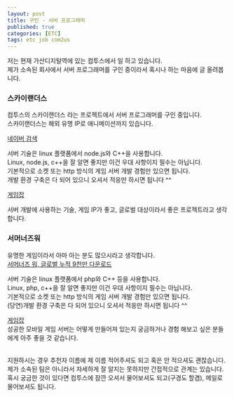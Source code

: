 ```yaml
---
layout: post
title: 구인 - 서버 프로그래머
published: true
categories: [ETC]
tags: etc job com2us
---
```

저는 현재 가산디지털역에 있는 컴투스에서 일 하고 있습니다.  
제가 소속된 회사에서 서버 프로그래머를 구인 중이라서 혹시나 하는 마음에 글 올려봅니다.  
  
### 스카이랜더스    
컴투스의 스카이랜더스 라는 프로젝트에서 서버 프로그래머를 구인 중입니다.  
스카이랜더스는 해외 유명 IP로 애니메이션까지 있습니다.  
  
[네이버 검색](https://search.naver.com/search.naver?where=nexearch&sm=top_hty&fbm=1&ie=utf8&query=%EC%8A%A4%EC%B9%B4%EC%9D%B4%EB%9E%9C%EB%8D%94%EC%8A%A4)  
  
서버 기술은 linux 플랫폼에서 node.js와 C++을 사용합니다.  
Linux, node.js, c++을 잘 알면 좋지만 이건 우대 사항이지 필수는 아닙니다.   
기본적으로 소켓 또는 http 방식의 게임 서버 개발 경험만 있으면 됩니다.  
개발 환경 구축은 다 되어 있으니 오셔서 적응만 하시면 됩니다 ^^
  
[게임잡](http://www.gamejob.co.kr/List_GI/GIB_Read.asp?GI_No=146813)  
      
서버 개발에 사용하는 기술, 게임 IP가 좋고, 글로벌 대상이라서 좋은 프로젝트라고 생각합니다.  
  
    
### 서머너즈워
유명한 게임이라서 아마 아는 분도 많으시라고 생각합니다.   
[서머너즈 워, 글로벌 누적 9천만 다운로드](http://bbs.ruliweb.com/news/read/105087#csidxab51370278c31cb8c1dfdc438ee61a1)  
  
서버 기술은 linux 플랫폼에서 php와 C++ 등을 사용합니다.   
Linux, php, c++을 잘 알면 좋지만 이건 우대 사항이지 필수는 아닙니다.   
기본적으로 소켓 또는 http 방식의 게임 서버 개발 경험만 있으면 됩니다.  
(당연)개발 환경 구축은 다 되어 있으니 오셔서 적응만 하시면 됩니다 ^^  
  
[게임잡](http://www.gamejob.co.kr/List_GI/GIB_Read.asp?GI_No=145665)  
성공한 모바일 게임 서버는 어떻게 만들어져 있는지 궁금하거나 경험 해보고 싶은 분들에게 아주 좋을 것 같습니다.    
  
<br>    
지원하시는 경우 추천자 이름에 제 이름 적어주셔도 되고 혹은 안 적으셔도 괜찮습니다.  
제가 소속된 팀은 아니라서 자세하게 잘 알지는 못하지만 간접적으로 관계는 있습니다.    
혹시 궁금한 것이 있다면 컴투스에 잠깐 오셔서 물어보셔도 되고(구경도 할겸), 메일로 물어보셔도 됩니다.  
  
